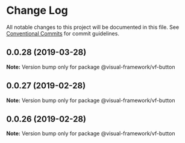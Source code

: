 # Change Log

All notable changes to this project will be documented in this file.
See [Conventional Commits](https://conventionalcommits.org) for commit guidelines.

## 0.0.28 (2019-03-28)

**Note:** Version bump only for package @visual-framework/vf-button





## 0.0.27 (2019-02-28)

**Note:** Version bump only for package @visual-framework/vf-button





## 0.0.26 (2019-02-28)

**Note:** Version bump only for package @visual-framework/vf-button
